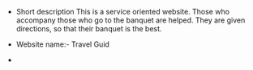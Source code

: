 * Short description
This is a service oriented website. Those who accompany those who go to the banquet are helped. They are given directions, so that their banquet is the best.

* Website name:- Travel Guid

*